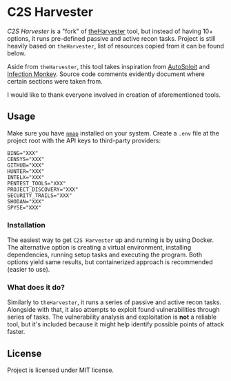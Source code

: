 # C2S Harvester

*C2S Harvester* is a "fork" of [theHarvester](https://github.com/laramies/theHarvester) tool, but instead of having 10+
options, it runs pre-defined passive and active recon tasks. Project is still heavily based on `theHarvester`, list of
resources copied from it can be found below.

Aside from `theHarvester`, this tool takes inspiration from [AutoSploit](https://github.com/NullArray/AutoSploit) and
[Infection Monkey](https://github.com/guardicore/monkey). Source code comments evidently document where certain sections
were taken from.

I would like to thank everyone involved in creation of aforementioned tools.

## Usage

Make sure you have [`nmap`](https://nmap.org) installed on your system. Create a `.env` file at the project root with
the API keys to third-party providers:

```dotenv
BING="XXX"
CENSYS="XXX"
GITHUB="XXX"
HUNTER="XXX"
INTELX="XXX"
PENTEST_TOOLS="XXX"
PROJECT_DISCOVERY="XXX"
SECURITY_TRAILS="XXX"
SHODAN="XXX"
SPYSE="XXX"
```

### Installation

The easiest way to get `C2S Harvester` up and running is by using Docker. The alternative option is creating a virtual
environment, installing dependencies, running setup tasks and executing the program. Both options yield same results, but
containerized approach is recommended (easier to use).

### What does it do?

Similarly to `theHarvester`, it runs a series of passive and active recon tasks. Alongside with that, it also attempts
to exploit found vulnerabilities through series of tasks. The vulnerability analysis and exploitation is **not** a reliable
tool, but it's included because it might help identify possible points of attack faster.

## License

Project is licensed under MIT license.